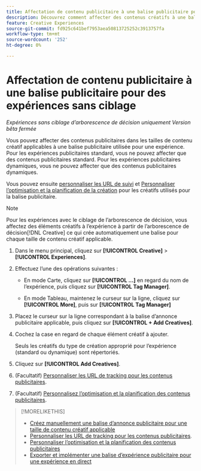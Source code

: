 ```yaml
---
title: Affectation de contenu publicitaire à une balise publicitaire pour des expériences sans ciblage
description: Découvrez comment affecter des contenus créatifs à une balise d’annonce publicitaire pour une taille de contenu créatif spécifique.
feature: Creative Experiences
source-git-commit: fd925c641bef7953aea50813725252c3913757fa
workflow-type: tm+mt
source-wordcount: '252'
ht-degree: 0%

---
```


# Affectation de contenu publicitaire à une balise publicitaire pour des expériences sans ciblage

*Expériences sans ciblage d’arborescence de décision uniquement*
*Version bêta fermée*

Vous pouvez affecter des contenus publicitaires dans les tailles de contenu créatif applicables à une balise publicitaire utilisée pour une expérience. Pour les expériences publicitaires standard, vous ne pouvez affecter que des contenus publicitaires standard. Pour les expériences publicitaires dynamiques, vous ne pouvez affecter que des contenus publicitaires dynamiques.<!-- Clarify what this does. It adds the image to the experience, but how does optimization work with multiple ad tags? -->

Vous pouvez ensuite [personnaliser les URL de suivi](experience-tracking-urls-no-targeting.md) et [Personnaliser l’optimisation et la planification de la création](experience-optimization-scheduling-no-targeting.md) pour les créatifs utilisés pour la balise publicitaire.

>[!NOTE]
>
>Pour les expériences avec le ciblage de l’arborescence de décision, vous affectez des éléments créatifs à l’expérience à partir de l’arborescence de décision[!DNL Creative] ce qui crée automatiquement une balise pour chaque taille de contenu créatif applicable.

1. Dans le menu principal, cliquez sur **[!UICONTROL Creative]** > **[!UICONTROL Experiences]**.

1. Effectuez l’une des opérations suivantes :

   * En mode Carte, cliquez sur **[!UICONTROL ...]** en regard du nom de l’expérience, puis cliquez sur **[!UICONTROL Tag Manager]**.

   * En mode Tableau, maintenez le curseur sur la ligne, cliquez sur **[!UICONTROL More]**, puis sur **[!UICONTROL Tag Manager]**

1. Placez le curseur sur la ligne correspondant à la balise d’annonce publicitaire applicable, puis cliquez sur **[!UICONTROL + Add Creatives]**. <!-- Tag Manager has only a list view, but no card view, as of 2/2. -->

1. Cochez la case en regard de chaque élément créatif à ajouter.

   Seuls les créatifs du type de création approprié pour l’expérience (standard ou dynamique) sont répertoriés.

1. Cliquez sur **[!UICONTROL Add Creatives]**.

1. (Facultatif) [Personnaliser les URL de tracking pour les contenus publicitaires](experience-tracking-urls-no-targeting.md).

1. (Facultatif) [Personnalisez l’optimisation et la planification des contenus publicitaires](experience-optimization-scheduling-no-targeting.md).

>[!MORELIKETHIS]
>* [Créez manuellement une balise d’annonce publicitaire pour une taille de contenu créatif applicable](experience-tag-create-manually.md)
>* [Personnaliser les URL de tracking pour les contenus publicitaires](experience-tracking-urls-no-targeting.md).
>* [Personnaliser l’optimisation et la planification des contenus publicitaires](experience-optimization-scheduling-no-targeting.md)
>* [Exporter et implémenter une balise d’expérience publicitaire pour une expérience en direct](experience-tag-export.md)
